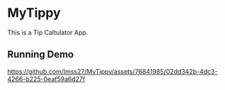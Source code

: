 # MyTippy

This is a Tip Caltulator App.

## Running Demo

https://github.com/Imss27/MyTippy/assets/76841985/02dd342b-4dc3-4266-b225-0eaf59a6d27f
